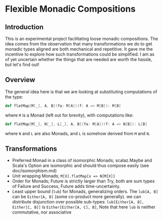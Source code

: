 # Flexible Monadic Compositions

## Introduction
This is an experimental project facilitating loose monadic compositions. The idea comes from the observation that many
transformations we do to get monadic types aligned are both mechanical and repetitive. It gave me the incentive to
explore how such transformations could be simplified. I am as of yet uncertain whether the things that are needed are
worth the hassle, but let's find out!

## Overview
The general idea here is that we are looking at substituting computations of the type:
```scala
def flatMap[M[_], A, B](fa: M[A])(f: A => M[B]): M[B]
```

where `M` is a Monad (left out for brevity), with computations like:
```scala
def flatMap[M[_], N[_], L[_], A, B](fa: M[A])(f: A => N[B]): L[B]
```

where `N` and `L` are also Monads, and `L` is somehow derived from `M` and `N`.

## Transformations
- Preferred Monad in a class of isomorphic Monads; scalaz.Maybe and Scala's Option are isomorphic and should thus
compose easily (see doc/isomorphism.md)
- Unit wrapping Monads; `M[X].flatMap[x => N[M[X]]`
- Order for Monads; Future is strictly larger than Try, both are sum types of Failure and Success, Future adds time-uncertainty.
- Least upper bound (`lub`) for Monads, generalizing orders. The `lub[A, B]` can be `Either[A, B]` (some co-product more 
generally). we can distribute disjunction over possible sub-types: `lub[Either[A, B], Either[C, B]]` is `Either[Either[A, C], B]`,
Note that here `lub` is neither commutative, nor associative